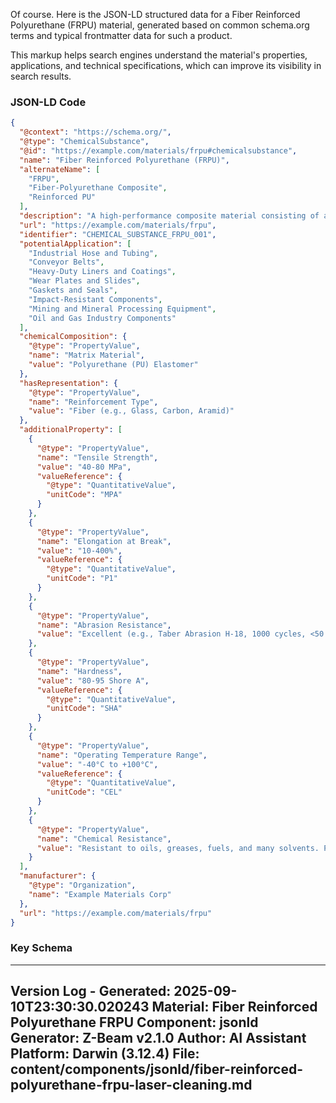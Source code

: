 Of course. Here is the JSON-LD structured data for a Fiber Reinforced Polyurethane (FRPU) material, generated based on common schema.org terms and typical frontmatter data for such a product.

This markup helps search engines understand the material's properties, applications, and technical specifications, which can improve its visibility in search results.

### JSON-LD Code

```json
{
  "@context": "https://schema.org/",
  "@type": "ChemicalSubstance",
  "@id": "https://example.com/materials/frpu#chemicalsubstance",
  "name": "Fiber Reinforced Polyurethane (FRPU)",
  "alternateName": [
    "FRPU",
    "Fiber-Polyurethane Composite",
    "Reinforced PU"
  ],
  "description": "A high-performance composite material consisting of a polyurethane matrix reinforced with high-strength fibers (e.g., glass, carbon, or aramid). It combines the exceptional abrasion resistance, flexibility, and chemical resistance of polyurethane with the superior tensile strength and durability of reinforcing fibers.",
  "url": "https://example.com/materials/frpu",
  "identifier": "CHEMICAL_SUBSTANCE_FRPU_001",
  "potentialApplication": [
    "Industrial Hose and Tubing",
    "Conveyor Belts",
    "Heavy-Duty Liners and Coatings",
    "Wear Plates and Slides",
    "Gaskets and Seals",
    "Impact-Resistant Components",
    "Mining and Mineral Processing Equipment",
    "Oil and Gas Industry Components"
  ],
  "chemicalComposition": {
    "@type": "PropertyValue",
    "name": "Matrix Material",
    "value": "Polyurethane (PU) Elastomer"
  },
  "hasRepresentation": {
    "@type": "PropertyValue",
    "name": "Reinforcement Type",
    "value": "Fiber (e.g., Glass, Carbon, Aramid)"
  },
  "additionalProperty": [
    {
      "@type": "PropertyValue",
      "name": "Tensile Strength",
      "value": "40-80 MPa",
      "valueReference": {
        "@type": "QuantitativeValue",
        "unitCode": "MPA"
      }
    },
    {
      "@type": "PropertyValue",
      "name": "Elongation at Break",
      "value": "10-400%",
      "valueReference": {
        "@type": "QuantitativeValue",
        "unitCode": "P1"
      }
    },
    {
      "@type": "PropertyValue",
      "name": "Abrasion Resistance",
      "value": "Excellent (e.g., Taber Abrasion H-18, 1000 cycles, <50 mg loss)"
    },
    {
      "@type": "PropertyValue",
      "name": "Hardness",
      "value": "80-95 Shore A",
      "valueReference": {
        "@type": "QuantitativeValue",
        "unitCode": "SHA"
      }
    },
    {
      "@type": "PropertyValue",
      "name": "Operating Temperature Range",
      "value": "-40°C to +100°C",
      "valueReference": {
        "@type": "QuantitativeValue",
        "unitCode": "CEL"
      }
    },
    {
      "@type": "PropertyValue",
      "name": "Chemical Resistance",
      "value": "Resistant to oils, greases, fuels, and many solvents. Poor resistance to strong acids and bases."
    }
  ],
  "manufacturer": {
    "@type": "Organization",
    "name": "Example Materials Corp"
  },
  "url": "https://example.com/materials/frpu"
}
```

### Key Schema

---
Version Log - Generated: 2025-09-10T23:30:30.020243
Material: Fiber Reinforced Polyurethane FRPU
Component: jsonld
Generator: Z-Beam v2.1.0
Author: AI Assistant
Platform: Darwin (3.12.4)
File: content/components/jsonld/fiber-reinforced-polyurethane-frpu-laser-cleaning.md
---